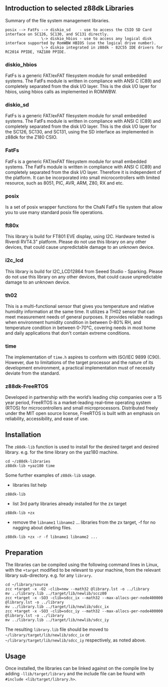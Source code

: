 ## Introduction to selected z88dk Libraries

Summary of the file system management libraries.

```
posix --> FatFs --> diskio_sd    - use to access the CSIO SD Card interface on SC126, SC130, and SC131 directly.
                \-> diskio_hbios - use to access any logical disk interface supported by RomWBW HBIOS (use the logical drive number).
                \-> diskio integrated in z88dk - 82C55 IDE drivers for RC2014 PPIDE, YAZ180 PPIDE.
```

### diskio_hbios
FatFs is a generic FAT/exFAT filesystem module for small embedded systems. The FatFs module is written in compliance with ANSI C (C89) and completely separated from the disk I/O layer. This is the disk I/O layer for hbios, using hbios calls as implemented in ROMWBW.

### diskio_sd
FatFs is a generic FAT/exFAT filesystem module for small embedded systems. The FatFs module is written in compliance with ANSI C (C89) and completely separated from the disk I/O layer. This is the disk I/O layer for the SC126, SC130, and SC131, using the SD interface as implemented in z88dk for the Z180 CSIO.

### FatFs
FatFs is a generic FAT/exFAT filesystem module for small embedded systems. The FatFs module is written in compliance with ANSI C (C89) and completely separated from the disk I/O layer. Therefore it is independent of the platform. It can be incorporated into small microcontrollers with limited resource, such as 8051, PIC, AVR, ARM, Z80, RX and etc.

### posix
Is a set of posix wrapper functions for the ChaN FatFs file system that allow you to use many standard posix file operations.

### ft80x
This library is build for FT801 EVE display, using I2C. Hardware tested is Riverdi RVT4.3" platform. Please do not use this library on any other devices, that could cause unpredictable damage to an unknown device.

### i2c_lcd
This library is build for I2C_LCD12864 from Seeed Studio - Sparking. Please do not use this library on any other devices, that could cause unpredictable damage to an unknown device.

### th02
This is a multi-functional sensor that gives you temperature and relative humidity information at the same time. It utilizes a TH02 sensor that can meet measurement needs of general purposes. It provides reliable readings when environment humidity condition in between 0-80% RH, and temperature condition in between 0-70°C, covering needs in most home and daily applications that don't contain extreme conditions.

### time
The implementation of `time.h` aspires to conform with ISO/IEC 9899 (C90). However, due to limitations of the target processor and the nature of its development environment, a practical implementation must of necessity deviate from the standard.

### z88dk-FreeRTOS
Developed in partnership with the world’s leading chip companies over a 15 year period, FreeRTOS is a market-leading real–time operating system (RTOS) for microcontrollers and small microprocessors. Distributed freely under the MIT open source license, FreeRTOS is built with an emphasis on reliability, accessibility, and ease of use.

## Installation

The `z88dk-lib` function is used to install for the desired target and desired library. e.g. for the time library on the yaz180 machine.

```
cd ~/z88dk-libraries
z88dk-lib +yaz180 time
```

Some further examples of `z88dk-lib` usage.

+ libraries list help
```
z88dk-lib
```
+ list 3rd party libraries already installed for the zx target
```
z88dk-lib +zx
```
+ remove the `libname1` `libname2` ... libraries from the zx target, -f for no nagging about deleting files.
```
z88dk-lib +zx -r -f libname1 libname2 ...
```

## Preparation
The libraries can be compiled using the following command lines in Linux, with the `+target` modified to be relevant to your machine, from the relevant library sub-directory. e.g. for any `library`.

```
cd ~/library/source
zcc +target -x -O2 -clib=new --math32 @library.lst -o ../library
mv ../library.lib ../target/lib/newlib/sccz80
zcc +target -x -SO3 -clib=sdcc_ix --math32 --max-allocs-per-node400000 @library.lst -o ../library
mv ../library.lib ../target/lib/newlib/sdcc_ix
zcc +target -x -SO3 -clib=sdcc_iy --math32 --max-allocs-per-node400000 @library.lst -o ../library
mv ../library.lib ../target/lib/newlib/sdcc_iy
```
The resulting `library.lib` file should be moved to `~/library/target/lib/newlib/sdcc_ix` or `~/library/target/lib/newlib/sdcc_iy` respectively, as noted above.

## Usage
Once installed, the libraries can be linked against on the compile line by adding `-llib/target/library` and the include file can be found with `#include <lib/target/library.h>`.
